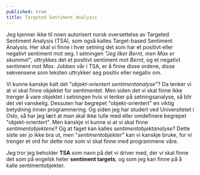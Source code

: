 ```yaml
---
published: true
title: Targeted Sentiment Analysis
---
```

Jeg kjenner ikke til noen autorisert norsk oversettelse av Targeted Sentiment Analysis (TSA), som også kalles Target-based Sentiment Analysis. Her skal vi finne i hver setning det som har et positivt eller negativt sentiment mot seg. I setningen _"Jeg liker Bernt, men Max er skummel"_, uttrykkes det et positivt sentiment mot _Bernt_, og et negativt sentiment mot _Max_. Jobben vår i TSA, er å finne disse ordene, disse sekvensene som teksten uttrykker seg positiv eller negativ om. 

Vi kunne kanskje kalt det "_objekt-orientert sentimentanalyse_"? Da tenker vi at vi skal finne objektet for sentimentet. Men siden det vi skal finne ikke trenger å vare objektet i setningen hvis vi tenker på setningsanalyse, så blir det vel vanskelig. Dessuten har begrepet "objekt-orientert" en viktig betydning innen programmering. Og siden jeg har studert ved Universitetet i Oslo, så har jeg lært at man skal ikke tulle med eller omdefinere begrepet "objekt-orientert". Men kanskje vi kunne si at vi skal finne _sentimentobjektene_? Og at faget kan kalles _sentimentobjektanalyse_? Dette siste ser jo ikke bra ut, men "_sentimentobjekter_" kan vi kanskje bruke, for vi trenger et ord for dette _noe_ som vi skal finne med programmene våre.

Jeg tror jeg beholder **TSA** som navn på det vi driver med, der vi skal finne det som på engelsk heter **sentiment targets**, og som jeg kan finne på å kalle sentimentobjekter. 